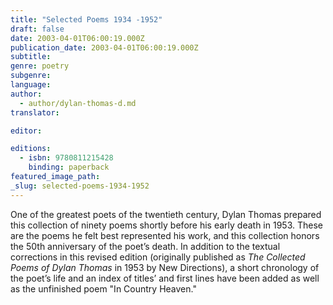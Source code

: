 ```yaml
---
title: "Selected Poems 1934 -1952"
draft: false
date: 2003-04-01T06:00:19.000Z
publication_date: 2003-04-01T06:00:19.000Z
subtitle:
genre: poetry
subgenre:
language:
author:
  - author/dylan-thomas-d.md
translator:

editor:

editions:
  - isbn: 9780811215428
    binding: paperback
featured_image_path:
_slug: selected-poems-1934-1952
---
```


One of the greatest poets of the twentieth century, Dylan Thomas prepared this collection of ninety poems shortly before his early death in 1953. These are the poems he felt best represented his work, and this collection honors the 50th anniversary of the poet’s death. In addition to the textual corrections in this revised edition (originally published as _The Collected Poems of Dylan Thomas_ in 1953 by New Directions), a short chronology of the poet’s life and an index of titles’ and first lines have been added as well as the unfinished poem "In Country Heaven."


